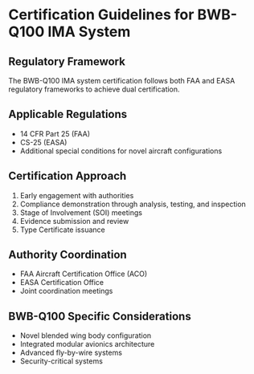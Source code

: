 # Certification Guidelines for BWB-Q100 IMA System

## Regulatory Framework

The BWB-Q100 IMA system certification follows both FAA and EASA regulatory frameworks to achieve dual certification.

## Applicable Regulations

- 14 CFR Part 25 (FAA)
- CS-25 (EASA)
- Additional special conditions for novel aircraft configurations

## Certification Approach

1. Early engagement with authorities
2. Compliance demonstration through analysis, testing, and inspection
3. Stage of Involvement (SOI) meetings
4. Evidence submission and review
5. Type Certificate issuance

## Authority Coordination

- FAA Aircraft Certification Office (ACO)
- EASA Certification Office
- Joint coordination meetings

## BWB-Q100 Specific Considerations

- Novel blended wing body configuration
- Integrated modular avionics architecture
- Advanced fly-by-wire systems
- Security-critical systems
